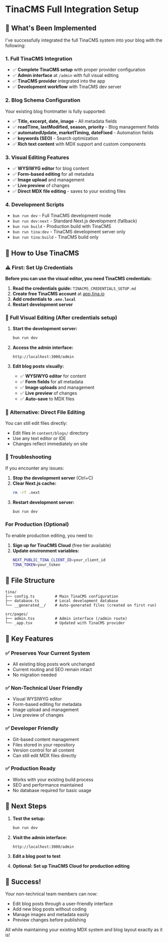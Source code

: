 # TinaCMS Full Integration Setup

## 🎉 What's Been Implemented

I've successfully integrated the full TinaCMS system into your blog with the following:

### 1. **Full TinaCMS Integration**
- ✅ **Complete TinaCMS setup** with proper provider configuration
- ✅ **Admin interface** at `/admin` with full visual editing
- ✅ **TinaCMS provider** integrated into the app
- ✅ **Development workflow** with TinaCMS dev server

### 2. **Blog Schema Configuration**
Your existing blog frontmatter is fully supported:
- ✅ **Title, excerpt, date, image** - All metadata fields
- ✅ **readTime, lastModified, season, priority** - Blog management fields
- ✅ **automatedUpdate, marketTiming, dateFixed** - Automation fields
- ✅ **keywords (SEO)** - Search optimization
- ✅ **Rich text content** with MDX support and custom components

### 3. **Visual Editing Features**
- ✅ **WYSIWYG editor** for blog content
- ✅ **Form-based editing** for all metadata
- ✅ **Image upload** and management
- ✅ **Live preview** of changes
- ✅ **Direct MDX file editing** - saves to your existing files

### 4. **Development Scripts**
- `bun run dev` - Full TinaCMS development mode
- `bun run dev:next` - Standard Next.js development (fallback)
- `bun run build` - Production build with TinaCMS
- `bun run tina:dev` - TinaCMS development server only
- `bun run tina:build` - TinaCMS build only

## 🚀 How to Use TinaCMS

### ⚠️ **First: Set Up Credentials**

**Before you can use the visual editor, you need TinaCMS credentials:**

1. **Read the credentials guide:** `TINACMS_CREDENTIALS_SETUP.md`
2. **Create free TinaCMS account** at [app.tina.io](https://app.tina.io)
3. **Add credentials to `.env.local`**
4. **Restart development server**

### 🎨 **Full Visual Editing** (After credentials setup)

1. **Start the development server:**
   ```bash
   bun run dev
   ```

2. **Access the admin interface:**
   ```
   http://localhost:3000/admin
   ```

3. **Edit blog posts visually:**
   - ✅ **WYSIWYG editor** for content
   - ✅ **Form fields** for all metadata
   - ✅ **Image uploads** and management
   - ✅ **Live preview** of changes
   - ✅ **Auto-save** to MDX files

### 📝 **Alternative: Direct File Editing**

You can still edit files directly:
- Edit files in `content/blogs/` directory
- Use any text editor or IDE
- Changes reflect immediately on site

### 🔧 Troubleshooting

If you encounter any issues:

1. **Stop the development server** (Ctrl+C)
2. **Clear Next.js cache:**
   ```bash
   rm -rf .next
   ```
3. **Restart development server:**
   ```bash
   bun run dev
   ```

### For Production (Optional)

To enable production editing, you need to:

1. **Sign up for TinaCMS Cloud** (free tier available)
2. **Update environment variables:**
   ```bash
   NEXT_PUBLIC_TINA_CLIENT_ID=your_client_id
   TINA_TOKEN=your_token
   ```

## 📁 File Structure

```
tina/
├── config.ts         # Main TinaCMS configuration
├── database.ts       # Local development database
└── __generated__/    # Auto-generated files (created on first run)

src/pages/
├── admin.tsx         # Admin interface (/admin route)
└── _app.tsx          # Updated with TinaCMS provider
```

## 🎯 Key Features

### ✅ **Preserves Your Current System**
- All existing blog posts work unchanged
- Current routing and SEO remain intact
- No migration needed

### ✅ **Non-Technical User Friendly**
- Visual WYSIWYG editor
- Form-based editing for metadata
- Image upload and management
- Live preview of changes

### ✅ **Developer Friendly**
- Git-based content management
- Files stored in your repository
- Version control for all content
- Can still edit MDX files directly

### ✅ **Production Ready**
- Works with your existing build process
- SEO and performance maintained
- No database required for basic usage

## 🔧 Next Steps

1. **Test the setup:**
   ```bash
   bun run dev
   ```
   
2. **Visit the admin interface:**
   ```
   http://localhost:3000/admin
   ```

3. **Edit a blog post to test**

4. **Optional: Set up TinaCMS Cloud for production editing**

## 🎉 Success!

Your non-technical team members can now:
- Edit blog posts through a user-friendly interface
- Add new blog posts without coding
- Manage images and metadata easily
- Preview changes before publishing

All while maintaining your existing MDX system and blog layout exactly as it is!
